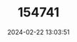 ---
title: "154741"
category: "Girella simplicidens"
draft: false
date: 2024-02-22 13:03:51
languages:
  Spanish; Castilian: ["Chopa Ojo Azul", "Ojo Azul"]
  English: ["Gulf Opal Eye"]
---
